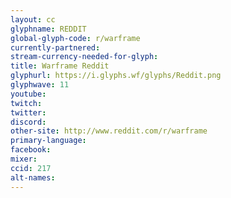 ```yaml
---
layout: cc
glyphname: REDDIT
global-glyph-code: r/warframe
currently-partnered: 
stream-currency-needed-for-glyph: 
title: Warframe Reddit
glyphurl: https://i.glyphs.wf/glyphs/Reddit.png
glyphwave: 11
youtube: 
twitch: 
twitter: 
discord: 
other-site: http://www.reddit.com/r/warframe
primary-language: 
facebook: 
mixer: 
ccid: 217
alt-names: 
---
```


